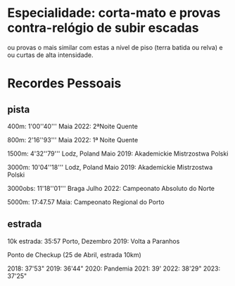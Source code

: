 # Especialidade: corta-mato e provas contra-relógio de subir escadas
ou provas o mais similar com estas a nível de piso (terra batida ou relva) e ou curtas de alta intensidade.

# Recordes Pessoais

## pista
400m: 1'00''40''' Maia 2022: 2ªNoite Quente

800m: 2'16''93''' Maia 2022: 1ª Noite Quente

1500m: 4'32''79''' Lodz, Poland Maio 2019: Akademickie Mistrzostwa Polski

3000m: 10'04''18''' Lodz, Poland Maio 2019: Akademickie Mistrzostwa Polski

3000obs: 11'18''01''' Braga Julho 2022: Campeonato Absoluto do Norte 

5000m: 	17:47.57 Maia: Campeonato Regional do Porto

## estrada
10k estrada: 35:57 Porto, Dezembro 2019: Volta a Paranhos


Ponto de Checkup (25 de Abril, estrada 10km)

2018: 37'53"
2019: 36'44"
2020: Pandemia
2021: 39'
2022: 38'29"
2023: 37'25"
